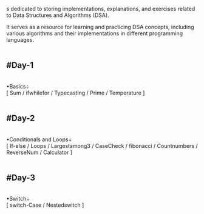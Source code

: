 s dedicated to storing implementations, explanations, and exercises related to Data Structures and Algorithms (DSA).

It serves as a resource for learning and practicing DSA concepts, including various algorithms and their implementations in different programming languages.
<br>
<br>
<h2>#Day-1</h2>
<br>
•Basics÷<br> [ Sum / ifwhilefor / Typecasting / Prime / Temperature ]
<br>
<br>
<h2>#Day-2</h2>
<br>
•Conditionals and Loops÷<br>[ If-else / Loops / Largestamong3 / CaseCheck / fibonacci / Countnumbers / ReverseNum / Calculator ]
<br>
<br>
<h2>#Day-3</h2>
<br>
•Switch÷<br>[ switch-Case / Nestedswitch ]
<br>
<br>
